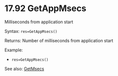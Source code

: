 # 17.92 GetAppMsecs

Milliseconds from application start

Syntax: `res=GetAppMsecs()`

Returns: Number of milliseconds from application start

Example:

* `res=GetAppMsecs()`

See also: [GetMsecs](/17-api-native-functions/1791-getmsecs.md)

